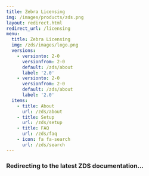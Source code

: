 ```yaml
---
title: Zebra Licensing
img: /images/products/zds.png
layout: redirect.html
redirect_url: /licensing
menu:
  title: Zebra Licensing
  img: /zds/images/logo.png
  versions:
    - versionto: 2-0
      versionfrom: 2-0
      default: /zds/about
      label: '2.0'
    - versionto: 2-0
      versionfrom: 2-0
      default: /zds/about
      label: '2.0'
  items:
    - title: About
      url: /zds/about
    - title: Setup
      url: /zds/setup
    - title: FAQ
      url: /zds/faq
    - icon: fa fa-search
      url: /zds/search
---
```


### Redirecting to the latest ZDS documentation...
